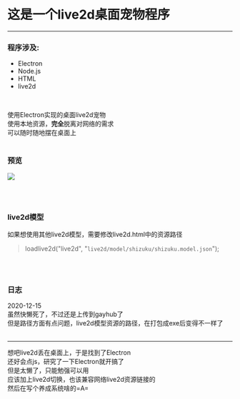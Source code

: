 # 这是一个live2d桌面宠物程序
------
### 程序涉及:
* Electron
* Node.js
* HTML
* live2d
<br/>

使用Electron实现的桌面live2d宠物<br/>
使用本地资源，**完全**脱离对网络的需求<br/>
可以随时随地摆在桌面上<br/><br/>

### 预览<br/>
![ ](https://github.com/MikuNyanya/live2dPet_windows/blob/master/live2d/image/preview.jpg)

<br/><br/>
### live2d模型
如果想使用其他live2d模型，需要修改live2d.html中的资源路径<br/>
>loadlive2d("live2d", "`live2d/model/shizuku/shizuku.model.json`");

<br/><br/>
### 日志
2020-12-15<br/>
虽然快懒死了，不过还是上传到gayhub了<br/>
但是路径方面有点问题，live2d模型资源的路径，在打包成exe后变得不一样了<br/><br/>

------
想吧live2d丢在桌面上，于是找到了Electron<br/>
还好会点js，研究了一下Electron就开搞了<br/>
但是太懒了，只能勉强可以用<br/>
应该加上live2d切换，也该兼容网络live2d资源链接的<br/>
然后在写个养成系统啥的=A=
